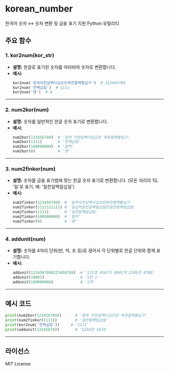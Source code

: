 # korean_number

한국어 숫자 ↔ 숫자 변환 및 금융 표기 지원 Python 유틸리티

## 주요 함수

### 1. kor2num(kor_str)
- **설명:**  한글로 표기된 숫자를 아라비아 숫자로 변환합니다.
- **예시:**
  ```python
  kor2num('일억이천삼백사십오만육천칠백팔십구')  # 123456789
  kor2num('천백십일')  # 1111
  kor2num('영')  # 0
  ```

---

### 2. num2kor(num)
- **설명:**  숫자를 일반적인 한글 숫자 표기로 변환합니다.
- **예시:**
  ```python
  num2kor(123456789)  # '일억 이천삼백사십오만 육천칠백팔십구'
  num2kor(1111)       # '천백십일'
  num2kor(100000000)  # '일억'
  num2kor(0)          # '영'
  ```

---

### 3. num2finkor(num)
- **설명:**  숫자를 금융 표기법에 맞는 한글 숫자 표기로 변환합니다. (모든 자리의 1도 '일'로 표기, 예: '일천일백일십일')
- **예시:**
  ```python
  num2finkor(123456789)  # '일억이천삼백사십오만육천칠백팔십구'
  num2finkor(1111111111) # '일십억일천일백일십일만일천일백일십일'
  num2finkor(1111)       # '일천일백일십일'
  num2finkor(100000000)  # '일억'
  num2finkor(0)          # '영'
  ```

---

### 4. addunit(num)
- **설명:**  숫자를 4자리 단위(만, 억, 조 등)로 끊어서 각 단위별로 한글 단위와 함께 표기합니다.
- **예시:**
  ```python
  addunit(1234567890123456789)  # '123경 4567조 8901억 2345만 6789'
  addunit(10001)                # '1만 1'
  addunit(100000000)            # '1억'
  ```

---

## 예시 코드

```python
print(num2kor(123456789))      # '일억 이천삼백사십오만 육천칠백팔십구'
print(num2finkor(1111))        # '일천일백일십일'
print(kor2num('천백십일'))     # '1111'
print(addunit(12345678))       # '1234만 5678'
```

---

## 라이선스

MIT License
